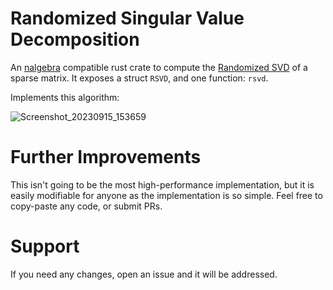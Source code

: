 # Randomized Singular Value Decomposition

An [nalgebra](https://github.com/dimforge/nalgebra) compatible rust crate to compute the [Randomized SVD](https://gregorygundersen.com/blog/2019/01/17/randomized-svd/) of a sparse matrix.
It exposes a struct `RSVD`, and one function: `rsvd`.

Implements this algorithm: 

![Screenshot_20230915_153659](https://github.com/shur-complement/randomized-svd/assets/139090555/5ace637d-a7e7-4ba5-90a4-3c42aaeb180c)

# Further Improvements

This isn't going to be the most high-performance implementation, but it is easily modifiable for anyone as the implementation is so simple.
Feel free to copy-paste any code, or submit PRs.

# Support

If you need any changes, open an issue and it will be addressed.

